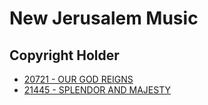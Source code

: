 # New Jerusalem Music

## Copyright Holder

- [20721 - OUR GOD REIGNS](/hymns/20721.md)
- [21445 - SPLENDOR AND MAJESTY](/hymns/21445.md)

